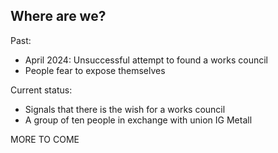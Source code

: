 ## Where are we?
Past:
- April 2024: Unsuccessful attempt to found a works council
- People fear to expose themselves

Current status:
- Signals that there is the wish for a works council
- A group of  ten people in exchange with union IG Metall

MORE TO COME
